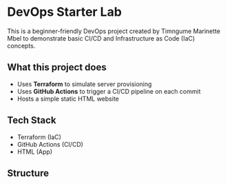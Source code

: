 # DevOps Starter Lab

This is a beginner-friendly DevOps project created by Timngume Marinette Mbel to demonstrate basic CI/CD and Infrastructure as Code (IaC) concepts.

## What this project does
- Uses **Terraform** to simulate server provisioning
- Uses **GitHub Actions** to trigger a CI/CD pipeline on each commit
- Hosts a simple static HTML website

## Tech Stack
- Terraform (IaC)
- GitHub Actions (CI/CD)
- HTML (App)

## Structure

